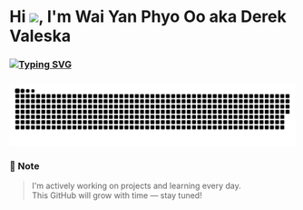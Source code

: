 <h1 align="left">Hi <img src="https://raw.githubusercontent.com/MartinHeinz/MartinHeinz/master/wave.gif" width="30px">, I'm Wai Yan Phyo Oo aka Derek Valeska</h1>
<h3 align="left"><a href="https://git.io/typing-svg"><img src="https://readme-typing-svg.demolab.com?font=Fira+Code&duration=4000&pause=1000&width=600&lines=Full-Stack+Developer++%7C+Based+in+Myanmar" alt="Typing SVG" /></a></h3>

###

<div align="left">
</div>

###

<div align="left">
</div>

###

<p align="left"></p>

###

<div align="left">
</div>

###
<picture>
  <source media="(prefers-color-scheme: dark)" srcset="https://raw.githubusercontent.com/waiyanphyooo21/waiyanphyooo21/output/github-snake-dark.svg" />
  <source media="(prefers-color-scheme: light)" srcset="https://raw.githubusercontent.com/waiyanphyooo21/waiyanphyooo21/output/github-snake.svg" />
  <img alt="github-snake" src="https://raw.githubusercontent.com/waiyanphyooo21/waiyanphyooo21/output/github-snake.svg" />
</picture>

### 📌 Note

> I'm actively working on projects and learning every day.  
> This GitHub will grow with time — stay tuned!

###
